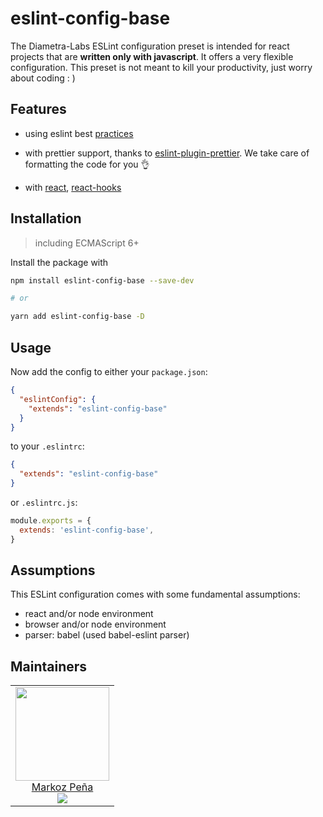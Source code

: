 # eslint-config-base

The Diametra-Labs ESLint configuration preset is intended for react projects that are **written only with javascript**. It offers a very flexible configuration. This preset is not meant to kill your productivity, just worry about coding : )

## Features

- using eslint best [practices](https://eslint.org/docs/rules/)

- with prettier support, thanks to [eslint-plugin-prettier](prettier.io/docs/en/eslint.html#use-eslint-to-run-prettier). We take care of formatting the code for you 👌

- with [react](https://reactjs.org/), [react-hooks](https://reactjs.org/docs/hooks-intro.html)

## Installation

> including ECMAScript 6+

Install the package with

```sh
npm install eslint-config-base --save-dev

# or

yarn add eslint-config-base -D
```

## Usage

Now add the config to either your `package.json`:

```json
{
  "eslintConfig": {
    "extends": "eslint-config-base"
  }
}
```

to your `.eslintrc`:

```json
{
  "extends": "eslint-config-base"
}
```

or `.eslintrc.js`:

```js
module.exports = {
  extends: 'eslint-config-base',
}
```

## Assumptions

This ESLint configuration comes with some fundamental assumptions:

- react and/or node environment
- browser and/or node environment
- parser: babel (used babel-eslint parser)


## Maintainers

<table>
  <tbody>
    <tr>
      <td align="center">
        <a href="https://github.com/markozxuu">
          <img width="150" height="150" src="https://github.com/markozxuu.png?v=3&s=150">
          </br>
          Markoz Peña
        </a>
        <div>
          <a href="https://twitter.com/markozxuu">
            <img src="https://img.shields.io/twitter/follow/markozxuu.svg?style=social&label=Follow" />
          </a>
        </div>
      </td>
    </tr>
  <tbody>
</table>
